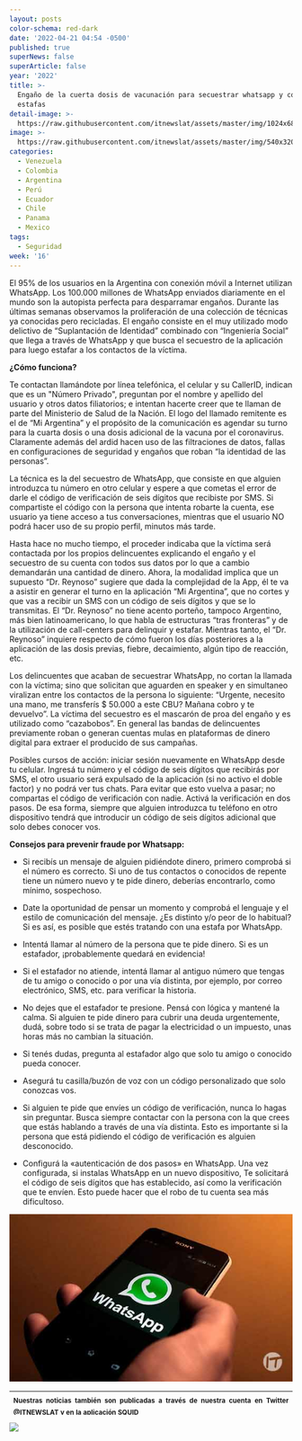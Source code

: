 ```yaml
---
layout: posts
color-schema: red-dark
date: '2022-04-21 04:54 -0500'
published: true
superNews: false
superArticle: false
year: '2022'
title: >-
  Engaño de la cuerta dosis de vacunación para secuestrar whatsapp y cometer
  estafas
detail-image: >-
  https://raw.githubusercontent.com/itnewslat/assets/master/img/1024x680/whatsapp-g.jpg
image: >-
  https://raw.githubusercontent.com/itnewslat/assets/master/img/540x320/whatsapp-p.jpg
categories:
  - Venezuela
  - Colombia
  - Argentina
  - Perú
  - Ecuador
  - Chile
  - Panama
  - Mexico
tags:
  - Seguridad
week: '16'
---
```

El 95% de los usuarios en la Argentina con conexión móvil a Internet utilizan WhatsApp. Los 100.000 millones de WhatsApp enviados diariamente en el mundo son la autopista perfecta para desparramar engaños. Durante las últimas semanas observamos la proliferación de una colección de técnicas ya conocidas pero recicladas. El engaño consiste en el muy utilizado modo delictivo de “Suplantación de Identidad” combinado con “Ingeniería Social” que llega a través de WhatsApp y que busca el secuestro de la aplicación para luego estafar a los contactos de la víctima.
 
**¿Cómo funciona?**

Te contactan llamándote por línea telefónica, el celular y su CallerID, indican que es un "Número Privado", preguntan por el nombre y apellido del usuario y otros datos filiatorios; e intentan hacerte creer que te llaman de parte del Ministerio de Salud de la Nación. El logo del llamado remitente es el de “Mi Argentina” y el propósito de la comunicación es agendar su turno para la cuarta dosis o una dosis adicional de la vacuna por el coronavirus. Claramente además del ardid hacen uso de las filtraciones de datos, fallas en configuraciones de seguridad y engaños que roban “la identidad de las personas”.
 
La técnica es la del secuestro de WhatsApp, que consiste en que alguien introduzca tu número en otro celular y espere a que cometas el error de darle el código de verificación de seis dígitos que recibiste por SMS. Si compartiste el código con la persona que intenta robarte la cuenta, ese usuario ya tiene acceso a tus conversaciones, mientras que el usuario NO podrá hacer uso de su propio perfil, minutos más tarde.
 
Hasta hace no mucho tiempo, el proceder indicaba que la víctima será contactada por los propios delincuentes explicando el engaño y el secuestro de su cuenta con todos sus datos por lo que a cambio demandarán una cantidad de dinero. Ahora, la modalidad implica que un supuesto “Dr. Reynoso” sugiere que dada la complejidad de la App, él te va a asistir en generar el turno en la aplicación “Mi Argentina”, que no cortes y que vas a recibir un SMS con un código de seis dígitos y que se lo transmitas. El “Dr. Reynoso” no tiene acento porteño, tampoco Argentino, más bien latinoamericano, lo que habla de estructuras “tras fronteras” y de la utilización de call-centers para delinquir y estafar. Mientras tanto, el “Dr. Reynoso” inquiere respecto de cómo fueron los días posteriores a la aplicación de las dosis previas, fiebre, decaimiento, algún tipo de reacción, etc.
 
Los delincuentes que acaban de secuestrar WhatsApp, no cortan la llamada con la víctima; sino que solicitan que aguarden en speaker y en simultaneo viralizan entre los contactos de la persona lo siguiente: “Urgente, necesito una mano, me transferís $ 50.000 a este CBU? Mañana cobro y te devuelvo”. La víctima del secuestro es el mascarón de proa del engaño y es utilizado como “cazabobos”. En general las bandas de delincuentes previamente roban o generan cuentas mulas en plataformas de dinero digital para extraer el producido de sus campañas.
 
Posibles cursos de acción: iniciar sesión nuevamente en WhatsApp desde tu celular. Ingresá tu número y el código de seis dígitos que recibirás por SMS, el otro usuario será expulsado de la aplicación (si no activo el doble factor) y no podrá ver tus chats. Para evitar que esto vuelva a pasar; no compartas el código de verificación con nadie. Activá la verificación en dos pasos. De esa forma, siempre que alguien introduzca tu teléfono en otro dispositivo tendrá que introducir un código de seis dígitos adicional que solo debes conocer vos.
 

**Consejos para prevenir fraude por Whatsapp:**
 
- Si recibís un mensaje de alguien pidiéndote dinero, primero comprobá si el número es correcto. Si uno de tus contactos o conocidos de repente tiene un número nuevo y te pide dinero, deberías encontrarlo, como mínimo, sospechoso.

- Date la oportunidad de pensar un momento y comprobá el lenguaje y el estilo de comunicación del mensaje. ¿Es distinto y/o peor de lo habitual? Si es así, es posible que estés tratando con una estafa por WhatsApp.
 
- Intentá llamar al número de la persona que te pide dinero. Si es un estafador, ¡probablemente quedará en evidencia!
 
- Si el estafador no atiende, intentá llamar al antiguo número que tengas de tu amigo o conocido o por una vía distinta, por ejemplo, por correo electrónico, SMS, etc. para verificar la historia.
 
- No dejes que el estafador te presione. Pensá con lógica y mantené la calma. Si alguien te pide dinero para cubrir una deuda urgentemente, dudá, sobre todo si se trata de pagar la electricidad o un impuesto, unas horas más no cambian la situación.
 
- Si tenés dudas, pregunta al estafador algo que solo tu amigo o conocido pueda conocer.
 
- Asegurá tu casilla/buzón de voz con un código personalizado que solo conozcas vos.
 
- Si alguien te pide que envíes un código de verificación, nunca lo hagas sin preguntar. Busca siempre contactar con la persona con la que crees que estás hablando a través de una vía distinta. Esto es importante si la persona que está pidiendo el código de verificación es alguien desconocido.

- Configurá la «autenticación de dos pasos» en WhatsApp. Una vez configurada, si instalas WhatsApp en un nuevo dispositivo, Te solicitará el código de seis dígitos que has establecido, así como la verificación que te envíen. Esto puede hacer que el robo de tu cuenta sea más dificultoso.

![](https://raw.githubusercontent.com/itnewslat/assets/master/img/540x320/whatsapp-p.jpg)

<table style="height: 42px;" width="569">
<tbody>
<tr>
<td style="text-align: justify;"><sub><strong>Nuestras noticias también son publicadas a través de nuestra cuenta en Twitter <a href="https://twitter.com/itnewslat?lang=es">@ITNEWSLAT</a> y en la aplicación <a href="https://squidapp.co/en/">SQUID</a></strong></sub></td>
</tr>
</tbody>
</table>

<img src="https://tracker.metricool.com/c3po.jpg?hash=56f88a41e39ab42c063cc51676587a04"/>